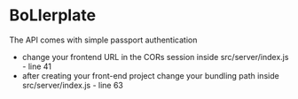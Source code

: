 # BoLIerplate
The API comes with simple passport authentication
- change your frontend URL in the CORs session inside src/server/index.js - line 41
- after creating your front-end project change your bundling path inside src/server/index.js - line 63
